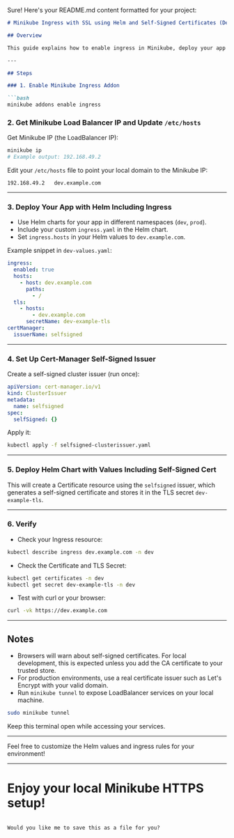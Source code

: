 Sure! Here's your README.md content formatted for your project:

````markdown
# Minikube Ingress with SSL using Helm and Self-Signed Certificates (Dev Environment)

## Overview

This guide explains how to enable ingress in Minikube, deploy your app using Helm with custom ingress resources, and set up SSL using self-signed certificates for local development environments.

---

## Steps

### 1. Enable Minikube Ingress Addon

```bash
minikube addons enable ingress
````

### 2. Get Minikube Load Balancer IP and Update `/etc/hosts`

Get Minikube IP (the LoadBalancer IP):

```bash
minikube ip
# Example output: 192.168.49.2
```

Edit your `/etc/hosts` file to point your local domain to the Minikube IP:

```
192.168.49.2   dev.example.com
```

---

### 3. Deploy Your App with Helm Including Ingress

* Use Helm charts for your app in different namespaces (`dev`, `prod`).
* Include your custom `ingress.yaml` in the Helm chart.
* Set `ingress.hosts` in your Helm values to `dev.example.com`.

Example snippet in `dev-values.yaml`:

```yaml
ingress:
  enabled: true
  hosts:
    - host: dev.example.com
      paths:
        - /
  tls:
    - hosts:
        - dev.example.com
      secretName: dev-example-tls
certManager:
  issuerName: selfsigned
```

---

### 4. Set Up Cert-Manager Self-Signed Issuer

Create a self-signed cluster issuer (run once):

```yaml
apiVersion: cert-manager.io/v1
kind: ClusterIssuer
metadata:
  name: selfsigned
spec:
  selfSigned: {}
```

Apply it:

```bash
kubectl apply -f selfsigned-clusterissuer.yaml
```

---

### 5. Deploy Helm Chart with Values Including Self-Signed Cert

This will create a Certificate resource using the `selfsigned` issuer, which generates a self-signed certificate and stores it in the TLS secret `dev-example-tls`.

---

### 6. Verify

* Check your Ingress resource:

```bash
kubectl describe ingress dev.example.com -n dev
```

* Check the Certificate and TLS Secret:

```bash
kubectl get certificates -n dev
kubectl get secret dev-example-tls -n dev
```

* Test with curl or your browser:

```bash
curl -vk https://dev.example.com
```

---

## Notes

* Browsers will warn about self-signed certificates. For local development, this is expected unless you add the CA certificate to your trusted store.
* For production environments, use a real certificate issuer such as Let's Encrypt with your valid domain.
* Run `minikube tunnel` to expose LoadBalancer services on your local machine.

```bash
sudo minikube tunnel
```

Keep this terminal open while accessing your services.

---

Feel free to customize the Helm values and ingress rules for your environment!

---

# Enjoy your local Minikube HTTPS setup!

```

Would you like me to save this as a file for you?
```
